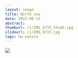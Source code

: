 ```yaml
---
layout: image
title: North sea
date: 2015-06-13
abstract:
thumburl: /i/IMG_8715_thumb.jpg
slideurl: /i/IMG_8715.jpg
tags: bw nature
---
```

![]({{site.url}}/i/IMG_8715.jpg)

